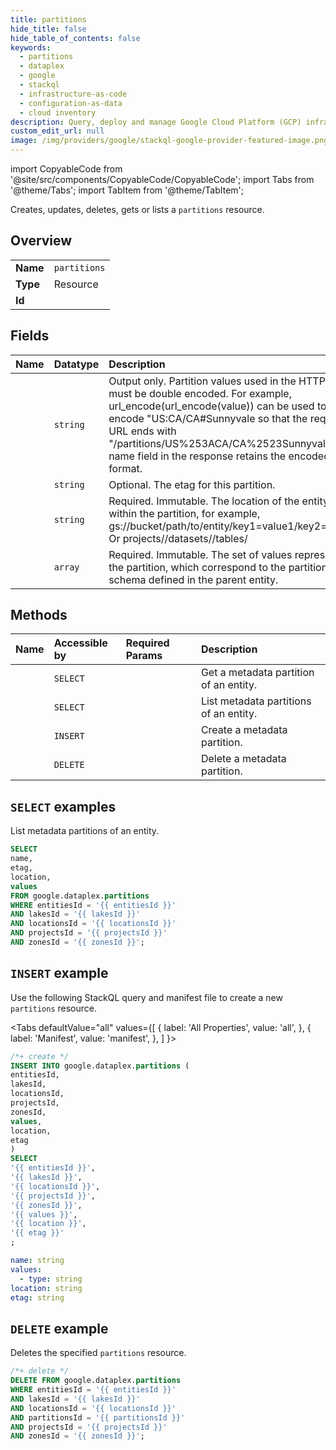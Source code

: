 ```yaml
---
title: partitions
hide_title: false
hide_table_of_contents: false
keywords:
  - partitions
  - dataplex
  - google
  - stackql
  - infrastructure-as-code
  - configuration-as-data
  - cloud inventory
description: Query, deploy and manage Google Cloud Platform (GCP) infrastructure and resources using SQL
custom_edit_url: null
image: /img/providers/google/stackql-google-provider-featured-image.png
---
```


import CopyableCode from '@site/src/components/CopyableCode/CopyableCode';
import Tabs from '@theme/Tabs';
import TabItem from '@theme/TabItem';

Creates, updates, deletes, gets or lists a <code>partitions</code> resource.

## Overview
<table><tbody>
<tr><td><b>Name</b></td><td><code>partitions</code></td></tr>
<tr><td><b>Type</b></td><td>Resource</td></tr>
<tr><td><b>Id</b></td><td><CopyableCode code="google.dataplex.partitions" /></td></tr>
</tbody></table>

## Fields
| Name | Datatype | Description |
|:-----|:---------|:------------|
| <CopyableCode code="name" /> | `string` | Output only. Partition values used in the HTTP URL must be double encoded. For example, url_encode(url_encode(value)) can be used to encode "US:CA/CA#Sunnyvale so that the request URL ends with "/partitions/US%253ACA/CA%2523Sunnyvale". The name field in the response retains the encoded format. |
| <CopyableCode code="etag" /> | `string` | Optional. The etag for this partition. |
| <CopyableCode code="location" /> | `string` | Required. Immutable. The location of the entity data within the partition, for example, gs://bucket/path/to/entity/key1=value1/key2=value2. Or projects//datasets//tables/ |
| <CopyableCode code="values" /> | `array` | Required. Immutable. The set of values representing the partition, which correspond to the partition schema defined in the parent entity. |

## Methods
| Name | Accessible by | Required Params | Description |
|:-----|:--------------|:----------------|:------------|
| <CopyableCode code="projects_locations_lakes_zones_entities_partitions_get" /> | `SELECT` | <CopyableCode code="entitiesId, lakesId, locationsId, partitionsId, projectsId, zonesId" /> | Get a metadata partition of an entity. |
| <CopyableCode code="projects_locations_lakes_zones_entities_partitions_list" /> | `SELECT` | <CopyableCode code="entitiesId, lakesId, locationsId, projectsId, zonesId" /> | List metadata partitions of an entity. |
| <CopyableCode code="projects_locations_lakes_zones_entities_partitions_create" /> | `INSERT` | <CopyableCode code="entitiesId, lakesId, locationsId, projectsId, zonesId" /> | Create a metadata partition. |
| <CopyableCode code="projects_locations_lakes_zones_entities_partitions_delete" /> | `DELETE` | <CopyableCode code="entitiesId, lakesId, locationsId, partitionsId, projectsId, zonesId" /> | Delete a metadata partition. |

## `SELECT` examples

List metadata partitions of an entity.

```sql
SELECT
name,
etag,
location,
values
FROM google.dataplex.partitions
WHERE entitiesId = '{{ entitiesId }}'
AND lakesId = '{{ lakesId }}'
AND locationsId = '{{ locationsId }}'
AND projectsId = '{{ projectsId }}'
AND zonesId = '{{ zonesId }}'; 
```

## `INSERT` example

Use the following StackQL query and manifest file to create a new <code>partitions</code> resource.

<Tabs
    defaultValue="all"
    values={[
        { label: 'All Properties', value: 'all', },
        { label: 'Manifest', value: 'manifest', },
    ]
}>
<TabItem value="all">

```sql
/*+ create */
INSERT INTO google.dataplex.partitions (
entitiesId,
lakesId,
locationsId,
projectsId,
zonesId,
values,
location,
etag
)
SELECT 
'{{ entitiesId }}',
'{{ lakesId }}',
'{{ locationsId }}',
'{{ projectsId }}',
'{{ zonesId }}',
'{{ values }}',
'{{ location }}',
'{{ etag }}'
;
```
</TabItem>
<TabItem value="manifest">

```yaml
name: string
values:
  - type: string
location: string
etag: string

```
</TabItem>
</Tabs>

## `DELETE` example

Deletes the specified <code>partitions</code> resource.

```sql
/*+ delete */
DELETE FROM google.dataplex.partitions
WHERE entitiesId = '{{ entitiesId }}'
AND lakesId = '{{ lakesId }}'
AND locationsId = '{{ locationsId }}'
AND partitionsId = '{{ partitionsId }}'
AND projectsId = '{{ projectsId }}'
AND zonesId = '{{ zonesId }}';
```
